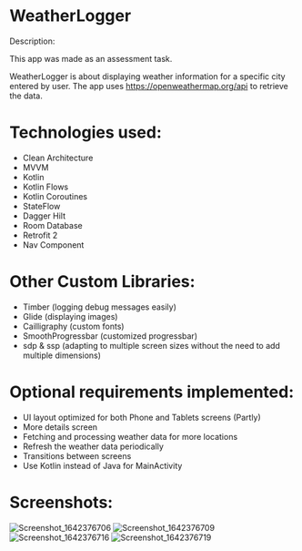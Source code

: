 # WeatherLogger

Description:

This app was made as an assessment task.

WeatherLogger is about displaying weather information for a specific city entered by user.
The app uses https://openweathermap.org/api to retrieve the data.


# Technologies used:
- Clean Architecture
- MVVM
- Kotlin
- Kotlin Flows
- Kotlin Coroutines
- StateFlow
- Dagger Hilt
- Room Database
- Retrofit 2
- Nav Component

# Other Custom Libraries:
- Timber (logging debug messages easily)
- Glide (displaying images)
- Cailligraphy (custom fonts)
- SmoothProgressbar (customized progressbar)
- sdp & ssp (adapting to multiple screen sizes without the need to add multiple dimensions)

# Optional requirements implemented:
- UI layout optimized for both Phone and Tablets screens (Partly)
- More details screen
- Fetching and processing weather data for more locations
- Refresh the weather data periodically
- Transitions between screens
- Use Kotlin instead of Java for MainActivity

# Screenshots:
![Screenshot_1642376706](https://user-images.githubusercontent.com/13187144/149683060-e763f609-3cad-4c0a-870b-0bb5dede874b.png)
![Screenshot_1642376709](https://user-images.githubusercontent.com/13187144/149683068-3bdb70e8-ad66-41ad-9b68-c2c5daecf4c3.png)
![Screenshot_1642376716](https://user-images.githubusercontent.com/13187144/149683072-b5a922b5-2efa-4adb-b6d5-1d0bb38664f4.png)
![Screenshot_1642376719](https://user-images.githubusercontent.com/13187144/149683076-22f99397-8b7e-4d88-bf75-6d3f3c51cef5.png)
